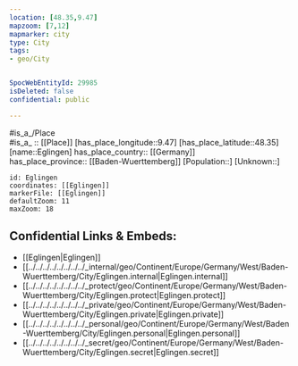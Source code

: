 ```yaml
---
location: [48.35,9.47] 
mapzoom: [7,12] 
mapmarker: city 
type: City
tags:
- geo/City


SpocWebEntityId: 29985
isDeleted: false
confidential: public

---
```

#is_a_/Place  
#is_a_ :: [[Place]] 
[has_place_longitude::9.47] 
[has_place_latitude::48.35] 
[name::Eglingen] 
has_place_country:: [[Germany]]  
has_place_province:: [[Baden-Wuerttemberg]] 
[Population::] 
[Unknown::] 


```leaflet
id: Eglingen
coordinates: [[Eglingen]] 
markerFile: [[Eglingen]] 
defaultZoom: 11 
maxZoom: 18
```


## Confidential Links & Embeds: 
- [[Eglingen|Eglingen]]  
- [[../../../../../../../../_internal/geo/Continent/Europe/Germany/West/Baden-Wuerttemberg/City/Eglingen.internal|Eglingen.internal]] 
- [[../../../../../../../../_protect/geo/Continent/Europe/Germany/West/Baden-Wuerttemberg/City/Eglingen.protect|Eglingen.protect]] 
- [[../../../../../../../../_private/geo/Continent/Europe/Germany/West/Baden-Wuerttemberg/City/Eglingen.private|Eglingen.private]] 
- [[../../../../../../../../_personal/geo/Continent/Europe/Germany/West/Baden-Wuerttemberg/City/Eglingen.personal|Eglingen.personal]] 
- [[../../../../../../../../_secret/geo/Continent/Europe/Germany/West/Baden-Wuerttemberg/City/Eglingen.secret|Eglingen.secret]] 
